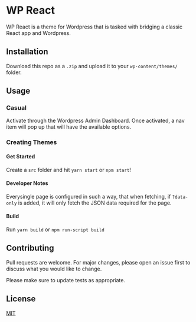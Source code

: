 # WP React

WP React is a theme for Wordpress that is tasked with bridging a classic React app and Wordpress.

## Installation

Download this repo as a `.zip` and upload it to your `wp-content/themes/` folder.

## Usage

### Casual

Activate through the Wordpress Admin Dashboard. Once activated, a nav item will pop up that will have the available options.

### Creating Themes

#### Get Started

Create a `src` folder and hit `yarn start` or `npm start`!

#### Developer Notes

Everysingle page is configured in such a way, that when fetching, if `?data-only` is added, it will only fetch the JSON data required for the page.

#### Build

Run `yarn build` or `npm run-script build`

## Contributing

Pull requests are welcome. For major changes, please open an issue first to discuss what you would like to change.

Please make sure to update tests as appropriate.

## License

[MIT](https://choosealicense.com/licenses/mit/)
